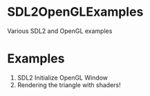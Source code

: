 # SDL2OpenGLExamples
Various SDL2 and OpenGL examples

# Examples
1. SDL2 Initialize OpenGL Window
2. Rendering the triangle with shaders!
